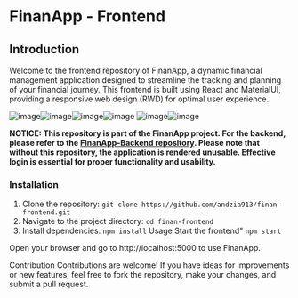 # FinanApp - Frontend

## Introduction

Welcome to the frontend repository of FinanApp, a dynamic financial management application designed to streamline the tracking and planning of your financial journey. This frontend is built using React and MaterialUI, providing a responsive web design (RWD) for optimal user experience.

![image](https://github.com/andzia913/finan-frontend/assets/77329093/2913faee-cc9e-4604-9ed5-7b0f81961c1d)![image](https://github.com/andzia913/finan-frontend/assets/77329093/8a680392-cd7e-45b9-8379-ba8f206bbfe1)![image](https://github.com/andzia913/finan-frontend/assets/77329093/933f56ca-936f-400a-9744-7d929234097b)![image](https://github.com/andzia913/finan-frontend/assets/77329093/22a82bd2-53a9-4f00-9969-3c0da994eab6)
![image](https://github.com/andzia913/finan-frontend/assets/77329093/087d2db7-b802-43ac-8da0-05dc96025027)![image](https://github.com/andzia913/finan-frontend/assets/77329093/cde76d51-b351-4d0a-84dc-3a3e452d7061)


**NOTICE: This repository is part of the FinanApp project. For the backend, please refer to the [FinanApp-Backend repository](https://github.com/andzia913/FinanBackend). Please note that without this repository, the application is rendered unusable. Effective login is essential for proper functionality and usability.**

### Installation

1. Clone the repository: `git clone https://github.com/andzia913/finan-frontend.git`
2. Navigate to the project directory: `cd finan-frontend`
3. Install dependencies: `npm install`
Usage
Start the frontend" `npm start`

Open your browser and go to http://localhost:5000 to use FinanApp.

Contribution
Contributions are welcome! If you have ideas for improvements or new features, feel free to fork the repository, make your changes, and submit a pull request.

